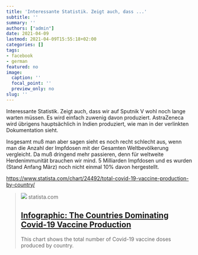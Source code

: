 ```yaml
---
title: 'Interessante Statistik. Zeigt auch, dass ...'
subtitle: ''
summary: ''
authors: ["admin"]
date: 2021-04-09
lastmod: 2021-04-09T15:55:18+02:00
categories: []
tags:
- facebook
- german
featured: no
image:
  caption: ''
  focal_point: ''
  preview_only: no
slug: ''
---
```

Interessante Statistik. Zeigt auch, dass wir auf Sputnik V wohl noch lange warten müssen. Es wird einfach zuwenig davon produziert. AstraZeneca wird übrigens hauptsächlich in Indien produziert, wie man in der verlinkten Dokumentation sieht. 

Insgesamt muß man aber sagen sieht es noch recht schlecht aus, wenn man die Anzahl der Impfdosen mit der Gesamten Weltbevölkerung vergleicht. Da muß dringend mehr passieren, denn für weltweite Herdenimmunität brauchen wir mind. 5 Milliarden Impfdosen und es wurden (Stand Anfang März) noch nicht einmal 10% davon hergestellt. 

https://www.statista.com/chart/24492/total-covid-19-vaccine-production-by-country/
> [![](http://cdn.statcdn.com/Infographic/images/normal/24492.jpeg)](https://www.statista.com/chart/24492/total-covid-19-vaccine-production-by-country/)
> statista.com
> ## [Infographic: The Countries Dominating Covid-19 Vaccine Production](https://www.statista.com/chart/24492/total-covid-19-vaccine-production-by-country/)
>
>This chart shows the total number of Covid-19 vaccine doses produced by country.



